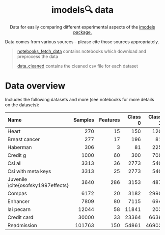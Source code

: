 <h1 align="center"> imodels🔍 data</h1>
<p align="center"> Data for easily comparing different experimental aspects of the <a href="https://github.com/csinva/imodels">imodels package.</a>
</p>

Data comes from various sources - please cite those sources appropriately.

> [notebooks_fetch_data](notebooks_fetch_data) contains notebooks which download and preprocess the data
> 
> [data_cleaned](data_cleaned) contains the cleaned csv file for each dataset

# Data overview
Includes the following datasets and more (see notebooks for more details on the datasets):


| Name                               |   Samples |   Features |   Class 0 |   Class 1 |   Majority class % |
|:-----------------------------------|----------:|-----------:|----------:|----------:|-------------------:|
| Heart                              |       270 |         15 |       150 |       120 |               55.6 |
| Breast cancer                      |       277 |         17 |       196 |        81 |               70.8 |
| Haberman                           |       306 |          3 |        81 |       225 |               73.5 |
| Credit g                           |      1000 |         60 |       300 |       700 |               70   |
| Csi all                            |      3313 |         36 |      2773 |       540 |               83.7 |
| Csi with meta keys                 |      3313 |         25 |      2773 |       540 |               83.7 |
| Juvenile \cite{osofsky1997effects} |      3640 |        286 |      3153 |       487 |               86.6 |
| Compas                             |      6172 |         20 |      3182 |      2990 |               51.6 |
| Enhancer                           |      7809 |         80 |      7115 |       694 |               91.1 |
| Iai pecarn                         |     12044 |         58 |     11841 |       203 |               98.3 |
| Credit card                        |     30000 |         33 |     23364 |      6636 |               77.9 |
| Readmission                        |    101763 |        150 |     54861 |     46902 |               53.9 |

